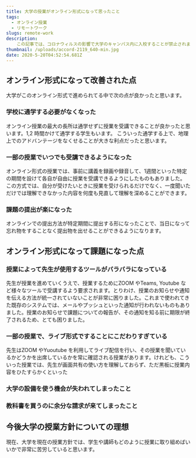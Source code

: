 ```yaml
---
title: 大学の授業がオンライン形式になって思ったこと
tags:
  - オンライン授業
  - リモートワーク
slugs: remote-work
description: 
    この記事では、コロナウィルスの影響で大学のキャンパス内に入校することが禁止されました。そのため、おおよそ１か月程遅れてではありますが、春学期中はすべての授業はオンラインで行われることになりました。この記事では、オンライン授業が始まって１か月ほど受けて良かったところ、改善してほしいことについてこの記事を書きました。
thumbnail: /uploads/accord-2119_640-min.jpg
date: 2020-5-20T04:52:54.681Z
---
```



## オンライン形式になって改善された点

大学がこのオンライン形式で進められてる中で次の点が良かったと思います。

###  学校に通学する必要がなくなった
オンライン授業の最大の長所は通学せずに授業を受講できることが良かったと思います。1,2 時間かけて通学する学生もいます。
こういった通学する上で、地理上でのアドバンテージをなくせることが大きな利点だったと思います。

###  一部の授業でいつでも受講できるようになった
オンライン形式の授業では、事前に講義を録画や録音して、1週間といった特定の期間を設けて各自が自由に授業を受講できるようにしたものもありました。
この方式では、自分が受けたいときに授業を受けられるだけでなく、一度聞いただけでは理解できなかった内容を何度も見直して理解を深めることができます。
###  課題の提出が楽になった
オンラインでの提出方法が特定期間に提出する形になったことで、当日になって忘れ物をすることなく提出物を出せることができるようになります。
## オンライン形式になって課題になった点
### 授業によって先生が使用するツールがバラバラになっている
先生が授業を進めていくうえで、授業するためにZOOM やTeams, Youtube など様々なツールで受講するよう要求されます。とりわけ、授業のお知らせや通知を伝える方法が統一されていないことが非常に困りました。これまで使われてきた既存のシステムでは、メールやプッシュといった通知が行われないものもありました。授業のお知らせで課題についての報告が、その通知を知る前に期限が終了されるため、とても困りました。
### 一部の授業で、ライブ形式ですることにこだわりすぎている
先生はZOOM やYuoutube を利用してライブ配信を行い、その授業を聞いているかどうかを出席しているかを常に確認される授業があります。けれども、こういった授業では、先生が画面共有の使い方を理解しておらず、ただ黒板に授業内容をひたすらかくといった
### 大学の設備を使う機会が失われてしまったこと
### 教科書を買うのに余分な請求が来てしまったこと

## 今後大学の授業方針についての理想
現在、大学を現在の授業方針では、学生や講師もどのように授業に取り組めばいいかで非常に苦労していると思います。